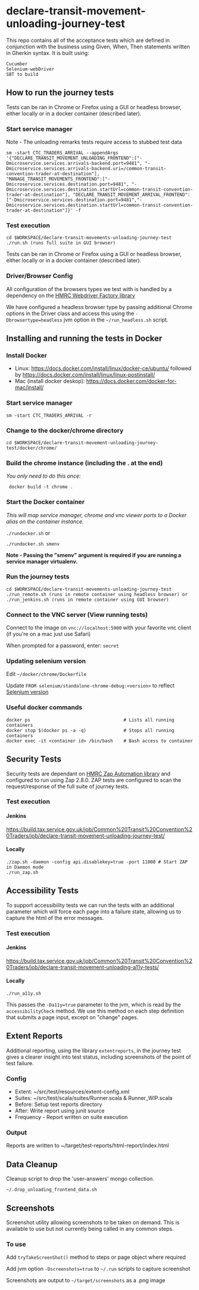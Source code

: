 
# declare-transit-movement-unloading-journey-test

This repo contains all of the acceptance tests which are defined in conjunction with the business using Given, When,
Then statements written in Gherkin syntax.
It is built using:

    Cucumber
    Selenium-webDriver
    SBT to build

## How to run the journey tests
Tests can be ran in Chrome or Firefox using a GUI or headless browser, either locally or in a docker container (described later).

### Start service manager

Note - The unloading remarks tests require access to stubbed test data

    sm -start CTC_TRADERS_ARRIVAL --appendArgs '{"DECLARE_TRANSIT_MOVEMENT_UNLOADING_FRONTEND":["-Dmicroservice.services.arrivals-backend.port=9481", "-Dmicroservice.services.arrivals-backend.uri=/common-transit-convention-trader-at-destination"], "MANAGE_TRANSIT_MOVEMENTS_FRONTEND":["-Dmicroservice.services.destination.port=9481", "-Dmicroservice.services.destination.startUrl=common-transit-convention-trader-at-destination"], "DECLARE_TRANSIT_MOVEMENT_ARRIVAL_FRONTEND":["-Dmicroservice.services.destination.port=9481","-Dmicroservice.services.destination.startUrl=common-transit-convention-trader-at-destination"]}' -f

### Test execution

    cd $WORKSPACE/declare-transit-movements-unloading-journey-test
    ./run.sh (runs full suite in GUI browser)

Tests can be ran in Chrome or Firefox using a GUI or headless browser, either locally or in a docker container (described later).

### Driver/Browser Config
All configuration of the browsers types we test with is handled by a dependency on the [HMRC Webdriver Factory library](https://github.com/hmrc/webdriver-factory)

We have configured a headless browser type by passing additional Chrome options in the Driver class and access this using the `-Dbrowsertype=headless` jvm option in the `~/run_headless.sh` script.

## Installing and running the tests in Docker

   ### Install Docker
   * Linux: https://docs.docker.com/install/linux/docker-ce/ubuntu/ followed by
            https://docs.docker.com/install/linux/linux-postinstall/
   * Mac (install docker deskop): https://docs.docker.com/docker-for-mac/install/

   ### Start service manager

    sm -start CTC_TRADERS_ARRIVAL -r

   ### Change to the docker/chrome directory

    cd $WORKSPACE/declare-transit-movement-unloading-journey-test/docker/chrome/

   ### Build the chrome instance (including the . at the end)
   *You only need to do this once:*

     docker build -t chrome .

   ### Start the Docker container

   *This will map service manager, chrome and vnc viewer ports to a Docker alias on the container instance.*

   `./rundocker.sh` or

   `./rundocker.sh smenv`

   **Note - Passing the "smenv" argument is required if you are running a service manager virtualenv.**

   ### Run the journey tests

    cd $WORKSPACE/declare-transit-movements-unloading-journey-test
    ./run_remote.sh (runs in remote container using headless browser) or
    ./run_jenkins.sh (runs in remote container using GUI browser)

   ### Connect to the VNC server (View running tests)

   Connect to the image on `vnc://localhost:5900` with your favorite vnc client (if you're on a mac just use Safari)

   When prompted for a password, enter: `secret`

   ### Updating selenium version

   Edit  `~/docker/chrome/Dockerfile`

   Update `FROM selenium/standalone-chrome-debug:<version>` to reflect [Selenium version](https://github.com/SeleniumHQ/docker-selenium/releases)


   ### Useful docker commands

    docker ps                                   # Lists all running containers
    docker stop $(docker ps -a -q)              # Stops all running containers
    docker exec -it <container id> /bin/bash    # Bash access to container

## Security Tests
Security tests are dependant on [HMRC Zap Automation library](https://github.com/hmrc/zap-automation) and configured to run using Zap 2.8.0.
ZAP tests are configured to scan the request/response of the full suite of journey tests.

### Test execution

#### Jenkins
   https://build.tax.service.gov.uk/job/Common%20Transit%20Convention%20Traders/job/declare-transit-movement-unloading-journey-test/

#### Locally
    ./zap.sh -daemon -config api.disablekey=true -port 11000 # Start ZAP in Daemon mode
    ./run_zap.sh

## Accessibility Tests
To support accessibility tests we can run the tests with an additional parameter which will force each page into a failure state, allowing us to capture the html of the error messages.

   ### Test execution

   #### Jenkins
   https://build.tax.service.gov.uk/job/Common%20Transit%20Convention%20Traders/job/declare-transit-movement-unloading-a11y-tests/

   #### Locally
    ./run_a11y.sh

 This passes the `-Da11y=true` parameter to the jvm, which is read by the `accessibilityCheck` method.  We use this method on each step definition that submits a page input, except on "change" pages.

## Extent Reports
Additional reporting, using the library `extentreports`, in the journey test gives a clearer insight into test status, including screenshots of the point of test failure.

   ### Config
   * Extent: ~/src/test/resources/extent-config.xml
   * Suites: ~/src/test/scala/suites/Runner.scala & Runner_WIP.scala
   * Before: Setup test reports directory
   * After:  Write report using junit source
   * Frequency - Report written on suite execution
   ### Output
   Reports are written to ~/target/test-reports/html-report/index.html

## Data Cleanup
Cleanup script to drop the 'user-answers' mongo collection.

`~/.drop_unloading_frontend_data.sh`

## Screenshots
Screenshot utility allowing screenshots to be taken on demand. This is available to use but not currently being called in any common steps.

### To use
Add `tryTakeScreenShot()` method to steps or page object where required

Add jvm option `-Dscreenshots=true` to `~/.run` scripts to capture screenshot

Screenshots are output to `~/target/screenshots` as a .png image
